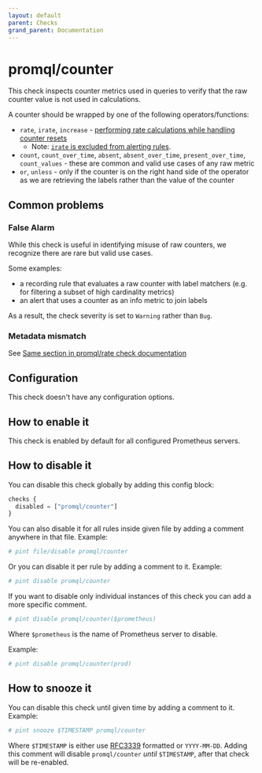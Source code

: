 ```yaml
---
layout: default
parent: Checks
grand_parent: Documentation
---
```


# promql/counter

This check inspects counter metrics used in queries to verify that the raw counter value is not used in calculations.

A counter should be wrapped by one of the following operators/functions:

- `rate`, `irate`, `increase` - [performing rate calculations while handling counter resets](https://promlabs.com/blog/2021/01/29/how-exactly-does-promql-calculate-rates/)
  - Note: [`irate` is excluded from alerting rules](https://www.robustperception.io/avoid-irate-in-alerts/).  
- `count`, `count_over_time`, `absent`, `absent_over_time`, `present_over_time`, `count_values` - these are common and valid use cases of any raw metric
- `or`, `unless` - only if the counter is on the right hand side of the operator as we are retrieving the labels rather than the value of the counter

## Common problems

### False Alarm

While this check is useful in identifying misuse of raw counters, we recognize there are rare but valid use cases.

Some examples:

- a recording rule that evaluates a raw counter with label matchers (e.g. for filtering a subset of high cardinality metrics)
- an alert that uses a counter as an info metric to join labels

As a result, the check severity is set to `Warning` rather than `Bug`.

### Metadata mismatch

See [Same section in promql/rate check documentation](rate.md#metadata%20mismatch)

## Configuration

This check doesn't have any configuration options.

## How to enable it

This check is enabled by default for all configured Prometheus servers.

## How to disable it

You can disable this check globally by adding this config block:

```js
checks {
  disabled = ["promql/counter"]
}
```

You can also disable it for all rules inside given file by adding
a comment anywhere in that file. Example:

```yaml
# pint file/disable promql/counter
```

Or you can disable it per rule by adding a comment to it. Example:

```yaml
# pint disable promql/counter
```

If you want to disable only individual instances of this check
you can add a more specific comment.

```yaml
# pint disable promql/counter($prometheus)
```

Where `$prometheus` is the name of Prometheus server to disable.

Example:

```yaml
# pint disable promql/counter(prod)
```

## How to snooze it

You can disable this check until given time by adding a comment to it. Example:

```yaml
# pint snooze $TIMESTAMP promql/counter
```

Where `$TIMESTAMP` is either use [RFC3339](https://www.rfc-editor.org/rfc/rfc3339)
formatted  or `YYYY-MM-DD`.
Adding this comment will disable `promql/counter` *until* `$TIMESTAMP`, after that
check will be re-enabled.
